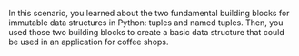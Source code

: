 In this scenario, you learned about the two fundamental building blocks for
immutable data structures in Python: tuples and named tuples. Then, you used
those two building blocks to create a basic data structure that could be used
in an application for coffee shops.
